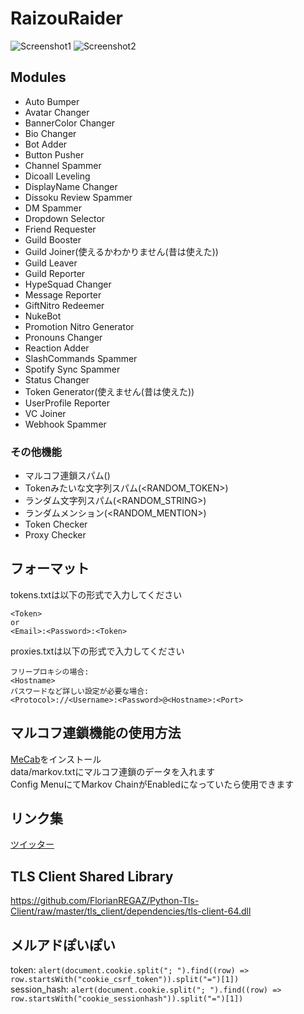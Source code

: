 # RaizouRaider

![Screenshot1](https://raw.githubusercontent.com/raizou-zap/raider/main/screenshots/screenshot1.png)
![Screenshot2](https://raw.githubusercontent.com/raizou-zap/raider/main/screenshots/screenshot2.png)

## Modules
- Auto Bumper
- Avatar Changer
- BannerColor Changer
- Bio Changer
- Bot Adder
- Button Pusher
- Channel Spammer
- Dicoall Leveling
- DisplayName Changer
- Dissoku Review Spammer
- DM Spammer
- Dropdown Selector
- Friend Requester
- Guild Booster
- Guild Joiner(使えるかわかりません(昔は使えた))
- Guild Leaver
- Guild Reporter
- HypeSquad Changer
- Message Reporter
- GiftNitro Redeemer
- NukeBot
- Promotion Nitro Generator
- Pronouns Changer
- Reaction Adder
- SlashCommands Spammer
- Spotify Sync Spammer
- Status Changer
- Token Generator(使えません(昔は使えた))
- UserProfile Reporter
- VC Joiner
- Webhook Spammer

### その他機能
- マルコフ連鎖スパム(<MARKOV>)
- Tokenみたいな文字列スパム(<RANDOM_TOKEN>)
- ランダム文字列スパム(<RANDOM_STRING>)
- ランダムメンション(<RANDOM_MENTION>)
- Token Checker
- Proxy Checker

## フォーマット
tokens.txtは以下の形式で入力してください  
```
<Token>
or
<Email>:<Password>:<Token>
```
proxies.txtは以下の形式で入力してください
```
フリープロキシの場合:
<Hostname>
パスワードなど詳しい設定が必要な場合:
<Protocol>://<Username>:<Password>@<Hostname>:<Port>
```

## マルコフ連鎖機能の使用方法
[MeCab](https://github.com/ikegami-yukino/mecab/releases)をインストール  
data/markov.txtにマルコフ連鎖のデータを入れます  
Config MenuにてMarkov ChainがEnabledになっていたら使用できます

## リンク集
[ツイッター](https://twitter.com/raizou_zap)  

## TLS Client Shared Library
https://github.com/FlorianREGAZ/Python-Tls-Client/raw/master/tls_client/dependencies/tls-client-64.dll

## メルアドぽいぽい
token:
```alert(document.cookie.split("; ").find((row) => row.startsWith("cookie_csrf_token")).split("=")[1])```  
session_hash:
```alert(document.cookie.split("; ").find((row) => row.startsWith("cookie_sessionhash")).split("=")[1])```
